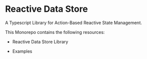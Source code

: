 # Reactive Data Store

A Typescript Library for Action-Based Reactive State Management.

This Monorepo contains the following resources:

* Reactive Data Store Library

* Examples 